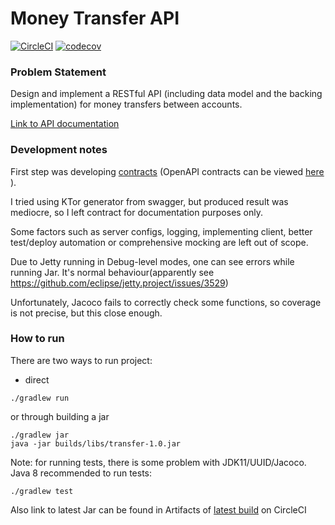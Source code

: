# Money Transfer API
[![CircleCI](https://circleci.com/gh/Long-shot/Money-Transfers.svg?style=svg)](https://circleci.com/gh/Long-shot/Money-Transfers)
[![codecov](https://codecov.io/gh/Long-shot/Money-Transfers/branch/master/graph/badge.svg)](https://codecov.io/gh/Long-shot/Money-Transfers)
### Problem Statement
Design and implement a RESTful API (including data model and the backing implementation)
for money transfers between accounts.

[Link to API documentation](https://editor.swagger.io/?url=https://raw.githubusercontent.com/Long-shot/Money-Transfers/master/src/main/resources/contracts.yaml) 
### Development notes

First step was developing [contracts](./src/main/resources/contracts.yaml) (OpenAPI contracts can be viewed [here](https://editor.swagger.io) ). 

I tried using KTor generator from swagger, but produced result was mediocre, so I left contract for documentation purposes only.  

Some factors such as server configs, logging,  implementing client, better test/deploy automation or comprehensive mocking are left out of scope.

Due to Jetty running in Debug-level modes, one can see errors while running Jar. It's normal behaviour(apparently see https://github.com/eclipse/jetty.project/issues/3529)

Unfortunately, Jacoco fails to correctly check some functions, so coverage is not precise, but this close enough. 
### How to run 
There are two ways to run project: 

- direct
```
./gradlew run
```

or through building a jar
```
./gradlew jar
java -jar builds/libs/transfer-1.0.jar
```

Note: for running tests, there is some problem with JDK11/UUID/Jacoco. Java 8 recommended
to run tests:
```
./gradlew test
```

Also link to latest Jar can be found in Artifacts of [latest build](https://circleci.com/gh/Long-shot/Money-Transfers/tree/master) on CircleCI
